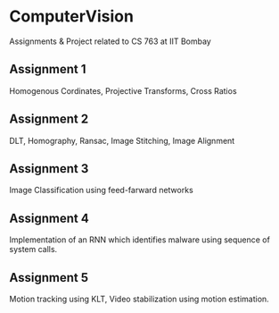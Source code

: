 # ComputerVision
Assignments & Project related to CS 763 at IIT Bombay


## Assignment 1
Homogenous Cordinates, Projective Transforms, Cross Ratios

## Assignment 2
DLT, Homography, Ransac, Image Stitching, Image Alignment

## Assignment 3
Image Classification using feed-farward networks 

## Assignment 4
Implementation of an RNN which identifies malware using sequence of system calls.


## Assignment 5
Motion tracking using KLT, Video stabilization using motion estimation.
